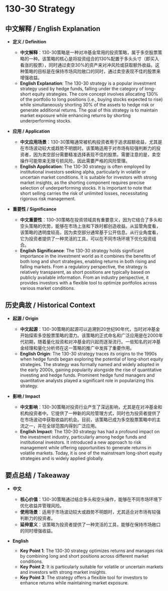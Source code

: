 # 130-30 Strategy

## 中文解释 / English Explanation

* **定义 / Definition**  
  - **中文解释**：130-30策略是一种对冲基金常用的投资策略，属于多空股票策略的一种。该策略的核心是将投资组合的130%配置于多头头寸（即买入看涨的股票），同时通过卖空30%的资产来对冲风险或获取额外收益。这种策略的目标是在保持市场风险敞口的同时，通过卖空表现不佳的股票来增强收益。  
  - **English Explanation**: The 130-30 strategy is a popular investment strategy used by hedge funds, falling under the category of long-short equity strategies. The core concept involves allocating 130% of the portfolio to long positions (i.e., buying stocks expected to rise) while simultaneously shorting 30% of the assets to hedge risk or generate additional returns. The goal of this strategy is to maintain market exposure while enhancing returns by shorting underperforming stocks.

* **应用 / Application**  
  - **中文应用场景**：130-30策略通常被机构投资者用于追求超额收益，尤其是在市场波动较大或趋势不明朗时。该策略适用于对市场有较强判断力的投资者，因为卖空部分需要精准选择表现不佳的股票。需要注意的是，卖空操作可能带来无限亏损风险，因此需要严格的风险管理。  
  - **English Application**: The 130-30 strategy is often employed by institutional investors seeking alpha, particularly in volatile or uncertain market conditions. It is suitable for investors with strong market insights, as the shorting component requires precise selection of underperforming stocks. It is important to note that short selling carries the risk of unlimited losses, necessitating rigorous risk management.

* **重要性 / Significance**  
  - **中文重要性**：130-30策略在投资领域具有重要意义，因为它结合了多头和空头策略的优势，能够在市场上涨和下跌时都创造收益。从监管角度看，该策略的透明度较高，因为卖空部分通常基于公开信息。从行业角度看，它为投资者提供了一种灵活的工具，可以在不同市场环境下优化投资组合。  
  - **English Significance**: The 130-30 strategy holds significant importance in the investment world as it combines the benefits of both long and short strategies, enabling returns in both rising and falling markets. From a regulatory perspective, the strategy is relatively transparent, as short positions are typically based on publicly available information. From an industry perspective, it provides investors with a flexible tool to optimize portfolios across various market conditions.

## 历史典故 / Historical Context

* **起源 / Origin**  
  - **中文起源**：130-30策略的起源可以追溯到20世纪90年代，当时对冲基金开始探索多空股票策略的潜力。该策略的正式命名和广泛应用是在2000年代初期，随着量化投资和对冲基金的兴起而逐渐流行。一些知名的对冲基金经理和量化分析师在这一策略的推广中发挥了重要作用。  
  - **English Origin**: The 130-30 strategy traces its origins to the 1990s when hedge funds began exploring the potential of long-short equity strategies. The strategy was formally named and widely adopted in the early 2000s, gaining popularity alongside the rise of quantitative investing and hedge funds. Prominent hedge fund managers and quantitative analysts played a significant role in popularizing this strategy.

* **影响 / Impact**  
  - **中文影响**：130-30策略对投资行业产生了深远影响，尤其是在对冲基金和机构投资者中。它提供了一种新的风险管理方式，同时也为投资者提供了在市场波动中获取收益的机会。目前，该策略已成为多空股票策略中的主流之一，并在全球范围内得到广泛应用。  
  - **English Impact**: The 130-30 strategy has had a profound impact on the investment industry, particularly among hedge funds and institutional investors. It introduced a new approach to risk management while offering opportunities to generate returns in volatile markets. Today, it is one of the mainstream long-short equity strategies and is widely applied globally.

## 要点总结 / Takeaway

* **中文**  
  - **核心价值**：130-30策略通过结合多头和空头操作，能够在不同市场环境下优化收益并管理风险。  
  - **使用场景**：适用于市场波动较大或趋势不明朗时，尤其适合对市场有较强判断力的投资者。  
  - **延伸意义**：该策略为投资者提供了一种灵活的工具，能够在保持市场敞口的同时增强收益。

* **English**  
  - **Key Point 1**: The 130-30 strategy optimizes returns and manages risk by combining long and short positions across different market conditions.  
  - **Key Point 2**: It is particularly suitable for volatile or uncertain markets and investors with strong market insights.  
  - **Key Point 3**: The strategy offers a flexible tool for investors to enhance returns while maintaining market exposure.